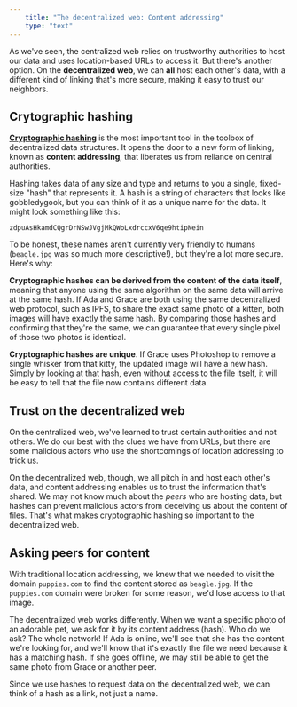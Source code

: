 ```yaml
---
    title: "The decentralized web: Content addressing"
    type: "text"
---
```


As we've seen, the centralized web relies on trustworthy authorities
to host our data and uses location-based URLs to access it. But there's another option. On the
<strong>decentralized web</strong>, we can **all** host each other's data,
with a different kind of linking that's more secure, making it easy to
trust our neighbors.

## Crytographic hashing

<strong>[Cryptographic hashing](https://en.wikipedia.org/wiki/Cryptographic_hash_function)</strong> is the most important tool in the toolbox of decentralized data structures. It opens the door to a new form of linking, known as <strong>content
addressing</strong>, that liberates us from reliance on central authorities.

Hashing takes data of any size and type and returns to you a single, fixed-size "hash" that represents it.
A hash is a string of characters that looks like gobbledygook, but you can think of it
as a unique name for the data. It might look something like this:

`zdpuAsHkamdCQgrDrNSwJVgjMkQWoLxdrccxV6qe9htipNein`

To be honest, these names aren't currently very friendly to humans
(`beagle.jpg` was so much more descriptive!), but they're a lot more secure. Here's why:

<strong>Cryptographic hashes can be derived from the content of the data itself</strong>,
meaning that anyone using the same algorithm on the same data will arrive at the same hash. If Ada and Grace
are both using the same decentralized web protocol, such as IPFS, to share the exact
same photo of a kitten, both images will have exactly the same hash. By comparing
those hashes and confirming that they're the same, we can guarantee that every single pixel
of those two photos is identical.

<strong>Cryptographic hashes are unique</strong>. If Grace uses Photoshop to remove a
single whisker from that kitty, the updated image will have a new hash. Simply by looking at that hash, even without access to the file itself, it will
be easy to tell that the file now contains different data.

## Trust on the decentralized web

On the centralized web, we've learned to trust certain authorities and not others. We do our best
with the clues we have from URLs, but there are some malicious actors who use the shortcomings of location addressing to trick us.

On the decentralized web, though, we all pitch in and host each other's data, and content addressing enables us to trust the information that's shared. We may not know much about the <em>peers</em> who are hosting data, but hashes can prevent malicious actors from deceiving us about the content of files. That's what makes cryptographic hashing so important to the decentralized web.

## Asking peers for content

With traditional location addressing, we knew that we needed to visit the domain `puppies.com` to find the
content stored as `beagle.jpg`. If the `puppies.com` domain were broken for some reason, we'd lose
access to that image.

The decentralized web works differently. When we want a specific photo of an adorable pet, we ask for it
by its content address (hash). Who do we ask? The whole network! If Ada is online, we'll see that she has
the content we're looking for, and we'll know that it's exactly the file we need because it has
a matching hash. If she goes offline, we may still be able to get the same photo from Grace or another peer.

Since we use hashes to request data on the decentralized web, we can think of a hash as a link, not just a name.
